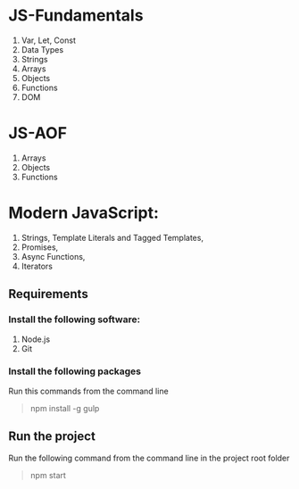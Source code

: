 # JS-Fundamentals
1. Var, Let, Const
2. Data Types
3. Strings
4. Arrays
5. Objects
6. Functions
7. DOM

# JS-AOF
1. Arrays
2. Objects
3. Functions

# Modern JavaScript: 
1. Strings, Template Literals and Tagged Templates,
2. Promises, 
3. Async Functions, 
4. Iterators

## Requirements

### Install the following software:
1. Node.js
2. Git

### Install the following packages
Run this commands from the command line
> npm install -g gulp

## Run the project
Run the following command from the command line in the project root folder
> npm start
